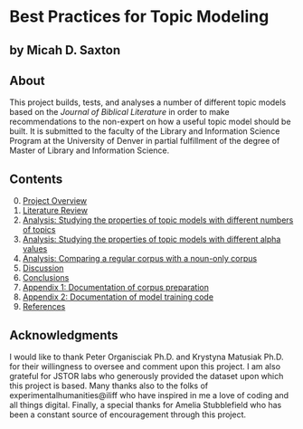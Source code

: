 # Best Practices for Topic Modeling
## by Micah D. Saxton

## About
This project builds, tests, and analyses a number of different topic models based on the *Journal of Biblical Literature* in order to make recommendations to the non-expert on how a useful topic model should be built. It is submitted to the faculty of the Library and Information Science Program at the University of Denver in partial fulfillment of the degree of Master of Library and Information Science.

## Contents
0. [Project Overview](https://msaxton.github.io/topic-model-best-practices/project_overview.html)
1. [Literature Review](https://msaxton.github.io/topic-model-best-practices/lit_review.html)
2. [Analysis: Studying the properties of topic models with different numbers of topics](https://msaxton.github.io/topic-model-best-practices/compare_num_topics.html)
3. [Analysis: Studying the properties of topic models with different alpha values](https://msaxton.github.io/topic-model-best-practices/compare_alphas.html)
4. [Analysis: Comparing a regular corpus with a noun-only corpus](https://msaxton.github.io/topic-model-best-practices/compare_noun_and_regular.html)
5. [Discussion](https://msaxton.github.io/topic-model-best-practices/discussion_conclusion.html)
6. [Conclusions](https://msaxton.github.io/topic-model-best-practices/conclusions.html)
7. [Appendix 1: Documentation of corpus preparation](https://msaxton.github.io/topic-model-best-practices/process_corpus.html)
8. [Appendix 2: Documentation of model training code](https://msaxton.github.io/topic-model-best-practices/build_models.html)
9. [References](https://msaxton.github.io/topic-model-best-practices/references.html)

## Acknowledgments
I would like to thank Peter Organisciak Ph.D. and Krystyna Matusiak Ph.D. for their willingness to oversee and comment upon this project. I am also grateful for JSTOR labs who generously provided the dataset upon which this project is based. Many thanks also to the folks of experimentalhumanities@iliff who have inspired in me a love of coding and all things digital. Finally, a special thanks for Amelia Stubblefield who has been a constant source of encouragement through this project. 